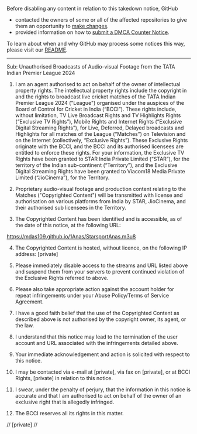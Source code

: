 Before disabling any content in relation to this takedown notice, GitHub
- contacted the owners of some or all of the affected repositories to give them an opportunity to [make changes](https://docs.github.com/en/github/site-policy/dmca-takedown-policy#a-how-does-this-actually-work).
- provided information on how to [submit a DMCA Counter Notice](https://docs.github.com/en/articles/guide-to-submitting-a-dmca-counter-notice).

To learn about when and why GitHub may process some notices this way, please visit our [README](https://github.com/github/dmca/blob/master/README.md#anatomy-of-a-takedown-notice).

---

Sub: Unauthorised Broadcasts of Audio-visual Footage from the TATA
Indian Premier League 2024

1. I am an agent authorised to act on behalf of the owner of
intellectual property rights. The intellectual property rights include
the copyright in and the rights to broadcast live cricket matches of
the TATA Indian Premier League 2024 ("League") organised under the
auspices of the Board of Control for Cricket in India (“BCCI”). These
rights include, without limitation, TV Live Broadcast Rights and TV
Highlights Rights (“Exclusive TV Rights”), Mobile Rights and Internet
Rights (“Exclusive Digital Streaming Rights”), for Live, Deferred,
Delayed broadcasts and Highlights for all matches of the League
(“Matches”) on Television and on the Internet (collectively,
“Exclusive Rights”). These Exclusive Rights originate with the BCCI,
and the BCCI and its authorised licensees are entitled to enforce
these rights. For your information, the Exclusive TV Rights have been
granted to STAR India Private Limited (“STAR”), for the territory of
the Indian sub-continent (“Territory”), and the Exclusive Digital
Streaming Rights have been granted to Viacom18 Media Private Limited
(“JioCinema”), for the Territory.

2. Proprietary audio-visual footage and production content relating to
the Matches ("Copyrighted Content") will be transmitted with license
and authorisation on various platforms from India by STAR, JioCinema,
and their authorised sub licensees in the Territory.

3. The Copyrighted Content has been identified and is accessible, as
of the date of this notice, at the following URL:

https://mdas109.github.io/1Anas/StarsportAnas.m3u8

4. The Copyrighted Content is hosted, without licence, on the
following IP address: [private]

5. Please immediately disable access to the streams and URL listed
above and suspend them from your servers to prevent continued
violation of the Exclusive Rights referred to above.

6. Please also take appropriate action against the account holder for
repeat infringements under your Abuse Policy/Terms of Service
Agreement.

7. I have a good faith belief that the use of the Copyrighted Content
as described above is not authorised by the copyright owner, its
agent, or the law.

8. I understand that this notice may lead to the termination of the
user account and URL associated with the infringements detailed above.

9. Your immediate acknowledgement and action is solicited with respect
to this notice.

10. I may be contacted via e-mail at [private], via
fax on [private], or at BCCI Rights, [private] in relation to
this notice.

11. I swear, under the penalty of perjury, that the information in
this notice is accurate and that I am authorised to act on behalf of
the owner of an exclusive right that is allegedly infringed.

12. The BCCI reserves all its rights in this matter.

// [private] //
